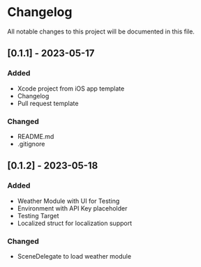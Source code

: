 # Changelog #

All notable changes to this project will be documented in this file.

<!-- Subsections: Added, Changed, Fixed, Removed -->

## [0.1.1] - 2023-05-17

### Added
 
- Xcode project from iOS app template
- Changelog
- Pull request template

### Changed

- README.md
- .gitignore

## [0.1.2] - 2023-05-18

### Added

- Weather Module with UI for Testing
- Environment with API Key placeholder
- Testing Target
- Localized struct for localization support

### Changed

- SceneDelegate to load weather module
